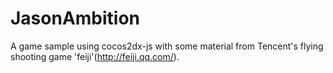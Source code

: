 # JasonAmbition
A game sample using cocos2dx-js with some material from Tencent's flying shooting game 'feiji'(http://feiji.qq.com/).
